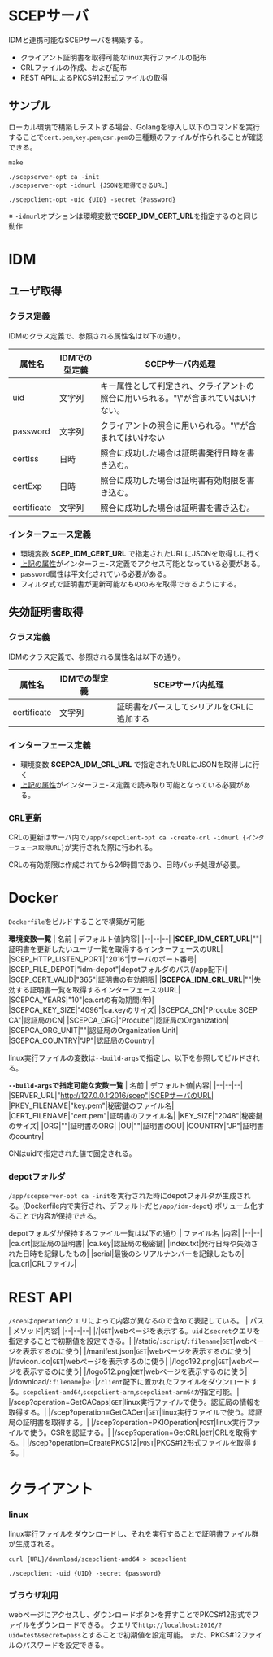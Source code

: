 # SCEPサーバ
IDMと連携可能なSCEPサーバを構築する。

- クライアント証明書を取得可能なlinux実行ファイルの配布
- CRLファイルの作成、および配布
- REST APIによるPKCS#12形式ファイルの取得
## サンプル
ローカル環境で構築しテストする場合、Golangを導入し以下のコマンドを実行することで`cert.pem`,`key.pem`,`csr.pem`の三種類のファイルが作られることが確認できる。
```
make

./scepserver-opt ca -init
./scepserver-opt -idmurl {JSONを取得できるURL}

./scepclient-opt -uid {UID} -secret {Password}
```
※ `-idmurl`オプションは環境変数で**SCEP_IDM_CERT_URL**を指定するのと同じ動作
# IDM

## ユーザ取得

### クラス定義
IDMのクラス定義で、参照される属性名は以下の通り。

| 属性名 | IDMでの型定義 | SCEPサーバ内処理 |
|--------|----|--------------|
| uid     |  文字列  | キー属性として判定され、クライアントの照合に用いられる。"\\"が含まれていはいけない。 |
| password | 文字列| クライアントの照合に用いられる。"\\"が含まれてはいけない |
| certIss | 日時 | 照合に成功した場合は証明書発行日時を書き込む。 |
|certExp | 日時 | 照合に成功した場合は証明書有効期限を書き込む。|
|certificate | 文字列 | 照合に成功した場合は証明書を書き込む。 |

### インターフェース定義
- 環境変数 **SCEP_IDM_CERT_URL** で指定されたURLにJSONを取得しに行く
- [上記の属性](#クラス定義)がインターフェ-ス定義でアクセス可能となっている必要がある。
- `password`属性は平文化されている必要がある。
- フィルタ式で証明書が更新可能なもののみを取得できるようにする。

## 失効証明書取得

### クラス定義
IDMのクラス定義で、参照される属性名は以下の通り。

| 属性名 | IDMでの型定義 | SCEPサーバ内処理 |
|--------|----|--------------|
|certificate | 文字列 | 証明書をパースしてシリアルをCRLに追加する |

### インターフェース定義
- 環境変数 **SCEPCA_IDM_CRL_URL** で指定されたURLにJSONを取得しに行く
- [上記の属性](#クラス定義)がインターフェ-ス定義で読み取り可能となっている必要がある。

### CRL更新
CRLの更新はサーバ内で`/app/scepclient-opt ca -create-crl -idmurl {インターフェース取得URL}`が実行された際に行われる。

CRLの有効期限は作成されてから24時間であり、日時バッチ処理が必要。

# Docker

`Dockerfile`をビルドすることで構築が可能

**環境変数一覧**
| 名前 | デフォルト値|内容|
|--|--|--|
|**SCEP_IDM_CERT_URL**|""|証明書を更新したいユーザ一覧を取得するインターフェースのURL|
|SCEP_HTTP_LISTEN_PORT|"2016"|サーバのポート番号|
|SCEP_FILE_DEPOT|"idm-depot"|depotフォルダのパス(/app配下)|
|SCEP_CERT_VALID|"365"|証明書の有効期限|
|**SCEPCA_IDM_CRL_URL**|""|失効する証明書一覧を取得するインターフェースのURL|
|SCEPCA_YEARS|"10"|ca.crtの有効期間(年)|
|SCEPCA_KEY_SIZE|"4096"|ca.keyのサイズ|
|SCEPCA_CN|"Procube SCEP CA"|認証局のCN|
|SCEPCA_ORG|"Procube"|認証局のOrganization|
|SCEPCA_ORG_UNIT|""|認証局のOrganization Unit|
|SCEPCA_COUNTRY|"JP"|認証局のCountry|

linux実行ファイルの変数は`--build-args`で指定し、以下を参照してビルドされる。

**`--build-args`で指定可能な変数一覧**
| 名前 | デフォルト値|内容|
|--|--|--|
|SERVER_URL|"http://127.0.0.1:2016/scep"|SCEPサーバのURL|
|PKEY_FILENAME|"key.pem"|秘密鍵のファイル名|
|CERT_FILENAME|"cert.pem"|証明書のファイル名|
|KEY_SIZE|"2048"|秘密鍵のサイズ|
|ORG|""|証明書のORG|
|OU|""|証明書のOU|
|COUNTRY|"JP"|証明書のcountry|

CNはuidで指定された値で固定される。

### depotフォルダ
`/app/scepserver-opt ca -init`を実行された時にdepotフォルダが生成される。(Dockerfile内で実行され、デフォルトだと`/app/idm-depot`)
ボリューム化することで内容が保持できる。

depotフォルダが保持するファイル一覧は以下の通り
| ファイル名 |内容|
|--|--|
|ca.crt|認証局の証明書|
|ca.key|認証局の秘密鍵|
|index.txt|発行日時や失効された日時を記録したもの|
|serial|最後のシリアルナンバーを記録したもの|
|ca.crl|CRLファイル|

# REST API
`/scep`は`operation`クエリによって内容が異なるので含めて表記している。
| パス | メソッド|内容|
|--|--|--|
|/|`GET`|webページを表示する。`uid`と`secret`クエリを指定することで初期値を設定できる。|
|/static/`:script`/`:filename`|`GET`|webページを表示するのに使う|
|/manifest.json|`GET`|webページを表示するのに使う|
|/favicon.ico|`GET`|webページを表示するのに使う|
|/logo192.png|`GET`|webページを表示するのに使う|
|/logo512.png|`GET`|webページを表示するのに使う|
|/download/`:filename`|`GET`|`/client`配下に置かれたファイルをダウンロードする。`scepclient-amd64`,`scepclient-arm`,`scepclient-arm64`が指定可能。|
|/scep?operation=GetCACaps|`GET`|linux実行ファイルで使う。認証局の情報を取得する。|
|/scep?operation=GetCACert|`GET`|linux実行ファイルで使う。認証局の証明書を取得する。|
|/scep?operation=PKIOperation|`POST`|linux実行ファイルで使う。CSRを認証する。|
|/scep?operation=GetCRL|`GET`|CRLを取得する。|
|/scep?operation=CreatePKCS12|`POST`|PKCS#12形式ファイルを取得する。|

# クライアント

### linux
linux実行ファイルをダウンロードし、それを実行することで証明書ファイル群が生成される。
```
curl {URL}/download/scepclient-amd64 > scepclient

./scepclient -uid {UID} -secret {password}
```

### ブラウザ利用
webページにアクセスし、ダウンロードボタンを押すことでPKCS#12形式でファイルをダウンロードできる。
クエリで`http://localhost:2016/?uid=test&secret=pass`とすることで初期値を設定可能。
また、PKCS#12ファイルのパスワードを設定できる。
